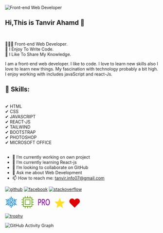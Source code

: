 ![Front-end Web Developer](https://scontent.fdac24-4.fna.fbcdn.net/v/t39.30808-6/397737330_638812135087550_749143532654686950_n.jpg?_nc_cat=103&ccb=1-7&_nc_sid=5f2048&_nc_eui2=AeFPfRlK1w8E6eitbQ0-7QLBMf-k6E1eAJ8x_6ToTV4An5zDu33G-HKc6co2wxwtPJlwc-5OuKHcIVuzjT6RQuTK&_nc_ohc=H7TgKq0fAa8AX-EyHBl&_nc_ht=scontent.fdac24-4.fna&oh=00_AfA2HzZJlBJzVL9VHc0qJCRv9ZFN246sg94zLO3kZB-OKQ&oe=654702CF)

<h2>Hi,This is Tanvir Ahamd 👋</h2> </br>

 🧑🏽‍💻 Front-end Web Developer.</br>
 🎉 I Enjoy To Write Code.</br>
 🌻 I Like To Share My Knowledge.</br>

I am a front-end web developer. I like to code. I love to learn new skills also I love to learn new things. My fascination with technology probably a bit high. I enjoy working with includes javaScript and react-Js.
<h2>🎨 Skills:</h2></br>
✔ HTML</br>
✔ CSS</br>
✔ JAVASCRIPT</br>
✔ REACT-JS</br>
✔ TAILWIND</br>
✔ BOOTSTRAP</br>
✔ PHOTOSHOP</br>
✔ MICROSOFT OFFICE</br>
</br>

- 🔭 I’m currently working on own project 
- 🌱 I’m currently learning React-js 
- 👯 I’m looking to collaborate on GitHub 
- 💬 Ask me about Web Development  
- 📫 How to reach me: tanvir.info07@gmail.com 


[<img src='https://cdn.jsdelivr.net/npm/simple-icons@3.0.1/icons/github.svg' alt='github' height='40'>](https://github.com/Randomtanvir)  [<img src='https://cdn.jsdelivr.net/npm/simple-icons@3.0.1/icons/facebook.svg' alt='facebook' height='40'>](https:https://www.facebook.com/princetanvir.pk/)  [<img src='https://cdn.jsdelivr.net/npm/simple-icons@3.0.1/icons/stackoverflow.svg' alt='stackoverflow' height='40'>](https://stackoverflow.com/users/22533808/tanvir-ahmad)  

<a href='https://archiveprogram.github.com/'><img src='https://raw.githubusercontent.com/acervenky/animated-github-badges/master/assets/acbadge.gif' width='40' height='40'></a> <a href='https://docs.github.com/en/developers'><img src='https://raw.githubusercontent.com/acervenky/animated-github-badges/master/assets/devbadge.gif' width='40' height='40'></a> <a href='https://github.com/pricing'><img src='https://raw.githubusercontent.com/acervenky/animated-github-badges/master/assets/pro.gif' width='40' height='40'></a> <a href='https://stars.github.com/'><img src='https://raw.githubusercontent.com/acervenky/animated-github-badges/master/assets/starbadge.gif' width='35' height='35'></a> <a href='https://docs.github.com/en/github/supporting-the-open-source-community-with-github-sponsors'><img src='https://raw.githubusercontent.com/acervenky/animated-github-badges/master/assets/sponsorbadge.gif' width='35' height='35'></a> 

[![trophy](https://github-profile-trophy.vercel.app/?username=https://github.com/Randomtanvir)](https://github.com/ryo-ma/github-profile-trophy)

![GitHub Activity Graph](https://activity-graph.herokuapp.com/graph?username=https://github.com/Randomtanvir)  

